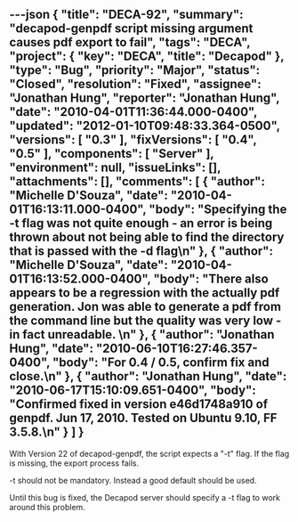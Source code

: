 ---json
{
  "title": "DECA-92",
  "summary": "decapod-genpdf script missing argument causes pdf export to fail",
  "tags": "DECA",
  "project": {
    "key": "DECA",
    "title": "Decapod"
  },
  "type": "Bug",
  "priority": "Major",
  "status": "Closed",
  "resolution": "Fixed",
  "assignee": "Jonathan Hung",
  "reporter": "Jonathan Hung",
  "date": "2010-04-01T11:36:44.000-0400",
  "updated": "2012-01-10T09:48:33.364-0500",
  "versions": [
    "0.3"
  ],
  "fixVersions": [
    "0.4",
    "0.5"
  ],
  "components": [
    "Server"
  ],
  "environment": null,
  "issueLinks": [],
  "attachments": [],
  "comments": [
    {
      "author": "Michelle D'Souza",
      "date": "2010-04-01T16:13:11.000-0400",
      "body": "Specifying the -t flag was not quite enough - an error is being thrown about not being able to find the directory that is passed with the -d flag\n"
    },
    {
      "author": "Michelle D'Souza",
      "date": "2010-04-01T16:13:52.000-0400",
      "body": "There also appears to be a regression with the actually pdf generation. Jon was able to generate a pdf from the command line but the quality was very low - in fact unreadable.&#x20;\n"
    },
    {
      "author": "Jonathan Hung",
      "date": "2010-06-10T16:27:46.357-0400",
      "body": "For 0.4 / 0.5, confirm fix and close.\n"
    },
    {
      "author": "Jonathan Hung",
      "date": "2010-06-17T15:10:09.651-0400",
      "body": "Confirmed fixed in version e46d1748a910 of genpdf. Jun 17, 2010. Tested on Ubuntu 9.10, FF 3.5.8.\n"
    }
  ]
}
---
With Version 22 of decapod-genpdf, the script expects a "-t" flag. If the flag is missing, the export process fails.

-t should not be mandatory. Instead a good default should be used.

Until this bug is fixed, the Decapod server should specify a -t flag to work around this problem.

        